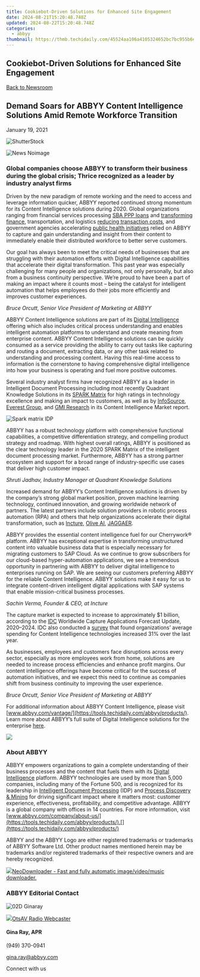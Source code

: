 ```yaml
---
title: Cookiebot-Driven Solutions for Enhanced Site Engagement
date: 2024-08-21T15:20:48.748Z
updated: 2024-08-22T15:20:48.748Z
categories:
  - abbyy
thumbnail: https://thmb.techidaily.com/45524aa106a4105324652bc7bc955b6e88f7e35d58f6ea88aa55d127c382693d.jpg
---
```


## Cookiebot-Driven Solutions for Enhanced Site Engagement

[Back to Newsroom](https://tools.techidaily.com/abbyy/products/)

## Demand Soars for ABBYY Content Intelligence Solutions Amid Remote Workforce Transition

January 19, 2021

![ShutterStock](https://content.abbyy.com/-/media/project/abbyy/abbyy/branchtemplates/shutterstock_1272462163_1296-x-729.jpg?h=729&iar=0&w=1296)

![News Noimage](https://static1.abbyy.com/abbyycommedia/33654/news-noimage.jpg) 

### Global companies choose ABBYY to transform their business during the global crisis; Thrice recognized as a leader by industry analyst firms

Driven by the new paradigm of remote working and the need to access and leverage information quicker, ABBYY reported continued strong momentum for its Content Intelligence solutions during 2020\. Global organizations ranging from financial services processing [SBA PPP loans](https://tools.techidaily.com/abbyy/products/) and [transforming finance](https://tools.techidaily.com/abbyy/products/), transportation, and logistics [reducing transaction costs](https://youtu.be/AHFBRk2fiMk "video: reducing logistics transaction cost"), and government agencies accelerating [public health initiatives](https://tools.techidaily.com/abbyy/products/) relied on ABBYY to capture and gain understanding and insight from their content to immediately enable their distributed workforce to better serve customers.

Our goal has always been to meet the critical needs of businesses that are struggling with their automation efforts with Digital Intelligence capabilities that accelerate their digital transformation. This past year was especially challenging for many people and organizations, not only personally, but also from a business continuity perspective. We’re proud to have been a part of making an impact where it counts most – being the catalyst for intelligent automation that helps employees do their jobs more efficiently and improves customer experiences.

_Bruce Orcutt, Senior Vice President of Marketing at ABBYY_

ABBYY Content Intelligence solutions are part of its [Digital Intelligence](https://tools.techidaily.com/abbyy/products/) offering which also includes critical process understanding and enables intelligent automation platforms to understand and create meaning from enterprise content. ABBYY Content Intelligence solutions can be quickly consumed as a service providing the ability to carry out tasks like capturing and routing a document, extracting data, or any other task related to understanding and processing content. Having this real-time access to information is the cornerstone to having comprehensive digital intelligence into how your business is operating and fuel more positive outcomes.

Several industry analyst firms have recognized ABBYY as a leader in Intelligent Document Processing including most recently Quadrant Knowledge Solutions in its [SPARK Matrix](https://quadrant-solutions.com/market-research/spark-matrix-intelligent-document-processing-idp-2020/ "SPARK matrix") for high ratings in technology excellence and making an impact to customers, as well as by [InfoSource](https://www.hsassocs.com/notable-publications/ "InfoSource"), [Everest Group](https://tools.techidaily.com/abbyy/products/), and [GMI Research](https://www.gmiresearch.com/report/global-content-intelligence-market/ "GMI research") in its Content Intelligence Market report.

![Spark matrix IDP](https://static1.abbyy.com/abbyycommedia/31418/spark-matrix-idp-2020.png)

ABBYY has a robust technology platform with comprehensive functional capabilities, a competitive differentiation strategy, and compelling product strategy and roadmap. With highest overall ratings, ABBYY is positioned as the clear technology leader in the 2020 SPARK Matrix of the intelligent document processing market. Furthermore, ABBYY has a strong partner ecosystem and support for a broad range of industry-specific use cases that deliver high customer impact.

_Shruti Jadhav, Industry Manager at Quadrant Knowledge Solutions_

Increased demand for ABBYY’s Content Intelligence solutions is driven by the company’s strong global market position, proven machine learning technology, continued innovation, and growing worldwide network of partners. The latest partners include solution providers in robotic process automation (RPA) and others that help organizations accelerate their digital transformation, such as [Incture](https://incture.com/ "Incture"), [Olive AI](https://oliveai.com/ "Olive AI"), [JAGGAER](http://www.jaggaer.com/ "JAGGAER").

ABBYY provides the essential content intelligence fuel for our Cherrywork® platform. ABBYY has exceptional expertise in transforming unstructured content into valuable business data that is especially necessary for migrating customers to SAP Cloud. As we continue to grow subscribers for our cloud-based hyper-automation applications, we see a tremendous opportunity in partnering with ABBYY to deliver digital intelligence to enterprises running on SAP. We are seeing our customers preferring ABBYY for the reliable Content Intelligence. ABBYY solutions make it easy for us to integrate content-driven intelligent digital applications with SAP systems that enable mission-critical business processes.

_Sachin Verma, Founder & CEO, at Incture_

The capture market is expected to increase to approximately $1 billion, according to the [IDC](https://www.idc.com/getdoc.jsp?containerId=US45393320 "IDC forecast update") Worldwide Capture Applications Forecast Update, 2020–2024\. IDC also conducted a [survey](https://www.businesswire.com/news/home/20191121005206/en/Contribution-of-digital-workers-to-grow-by-50-in-two-years-finds-new-global-research "IDC survey") that found organizations’ average spending for Content Intelligence technologies increased 31% over the last year.

As businesses, employees and customers face disruptions across every sector, especially as more employees work from home, solutions are needed to increase process efficiencies and enhance profit margins. Our content intelligence offerings have become critical for the success of automation initiatives, and we expect this need to continue as companies shift from business continuity to improving the user experience.

_Bruce Orcutt, Senior Vice President of Marketing at ABBYY_

For additional information about ABBYY Content Intelligence, please visit [www.abbyy.com/vantage/](https://tools.techidaily.com/abbyy/products/). Learn more about ABBYY’s full suite of Digital Intelligence solutions for the enterprise [here](https://tools.techidaily.com/abbyy/products/).

<!-- affiliate ads begin -->
<a href="https://shop.mondly.com/affiliate.php?ACCOUNT=ATISTUDI&AFFILIATE=108875&PATH=https%3A%2F%2Fwww.mondly.com%3FAFFILIATE%3D108875%26RESOURCE%3D%2BEducational%2B300x600%2B"><img src="https://secure.avangate.com/images/merchant/69c418c33ec2e1a4267fa9bb77fa1428/educational-300x600.gif" border="0"></a>
<!-- affiliate ads end -->
### About ABBYY

ABBYY empowers organizations to gain a complete understanding of their business processes and the content that fuels them with its [Digital Intelligence](https://tools.techidaily.com/abbyy/products/) platform. ABBYY technologies are used by more than 5,000 companies, including many of the Fortune 500, and is recognized for its leadership in [Intelligent Document Processing](https://tools.techidaily.com/abbyy/products/) (IDP) and [Process Discovery & Mining](https://tools.techidaily.com/abbyy/products/) for driving significant impact where it matters most: customer experience, effectiveness, profitability, and competitive advantage. ABBYY is a global company with offices in 14 countries. For more information, visit [www.abbyy.com/company/about-us/](https://tools.techidaily.com/abbyy/products/).[](https://tools.techidaily.com/abbyy/products/)

ABBYY and the ABBYY Logo are either registered trademarks or trademarks of ABBYY Software Ltd. Other product names mentioned herein may be trademarks and/or registered trademarks of their respective owners and are hereby recognized.

<!-- affiliate ads begin -->
<a href="https://secure.2checkout.com/order/checkout.php?PRODS=4559731&QTY=1&AFFILIATE=108875&CART=1"><img src="http://www.neowise.com/images/nd-ss-w200.jpg" border="0">NeoDownloader - Fast and fully automatic image/video/music downloader. </a>
<!-- affiliate ads end -->
### ABBYY Editorial Contact

![02D Ginaray](https://static2.abbyy.com/abbyycommedia/23662/02d-ginaray.png)

<!-- affiliate ads begin -->
<a href="https://otszone.ots7.com/order/checkout.php?PRODS=4713322&QTY=1&AFFILIATE=108875&CART=1"><img src="https://green.ots7.com/screenshots/OtsAV/OtsAVRadio1.90-300x188.jpg" border="0">OtsAV Radio Webcaster</a>
<!-- affiliate ads end -->
#### Gina Ray, APR

(949) 370-0941

[gina.ray@abbyy.com](https://tools.techidaily.com/abbyy/products/)

  
Connect with us

<ins class="adsbygoogle"
     style="display:block"
     data-ad-format="autorelaxed"
     data-ad-client="ca-pub-7571918770474297"
     data-ad-slot="1223367746"></ins>



<ins class="adsbygoogle"
     style="display:block"
     data-ad-client="ca-pub-7571918770474297"
     data-ad-slot="8358498916"
     data-ad-format="auto"
     data-full-width-responsive="true"></ins>
